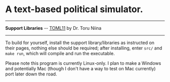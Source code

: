 # A text-based political simulator.

---

**Support Libraries** -- [TOML11](https://github.com/ToruNiina/toml11) by Dr. Toru Niina

---

To build for yourself, install the support library/libraries as instructed on their pages, nothing else should be required; after installing, enter `src/` and `make run`, which will compile and run the executable.

Please note this program is currently Linux-only. I plan to make a Windows and potentially Mac (though I don't have a way to test on Mac currently) port later down the road.
